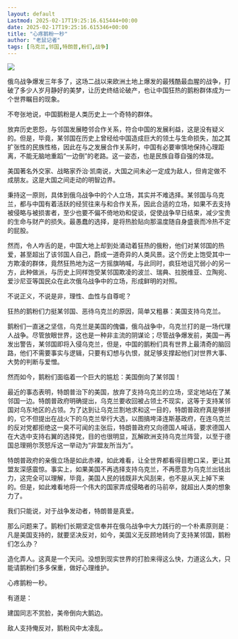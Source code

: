 ```yaml
---
layout: default
Lastmod: 2025-02-17T19:25:16.615444+00:00
date: 2025-02-17T19:25:16.615346+00:00
title: "心疼鹅粉一秒"
author: "老鼠记者"
tags: [乌克兰,邻国,特朗普,粉们,战争]
---
```


  

![](https://images.weserv.nl/?url=https%3A//mmbiz.qpic.cn/mmbiz_jpg/xFMCkTXrMVSu98niahQJN3NsC90IxRqNHicYctAjMtWQVzxMMWA5NWrZD8JWUKRvVnAT5PzRuNq7FZN2Hcz2SXJg/640%3Fwx_fmt%3Djpeg)

俄乌战争爆发三年多了，这场二战以来欧洲土地上爆发的最残酷最血腥的战争，打破了多少人岁月静好的美梦，让历史终结论破产，也让中国狂热的鹅粉群体成为一个世界瞩目的现象。

不夸张地说，中国鹅粉是人类历史上一个奇特的群体。

放弃历史恩怨，与邻国发展睦邻合作关系，符合中国的发展利益，这是没有疑义的。但是，毕竟，某邻国在历史上曾经给中国造成巨大的领土与生命损失，加之其扩张性的民族性格，因此在与之发展合作关系时，中国有必要审慎地保持心理距离，不能无脑地重蹈“一边倒”的老路。这一姿态，也是民族自尊自强的体现。

美国著名外交家、战略家乔治·凯南说，大国之间未必一定成为敌人，但肯定做不成朋友。这是大国之间走动的明智边界。

秉持这一原则，具体到俄乌战争中的个人立场，其实并不难选择。某邻国与乌克兰，都与中国有着活跃的经贸往来与和合作关系，因此合适的立场，如果不去支持被侵略与被损害者，至少也要不偏不倚地劝和促谈，促使战争早日结束，减少宝贵的生命与财产的损失。最愚蠢的选择，是将热脸贴向那温度随自身盛衰而冷热不定的屁股。

然而，令人咋舌的是，中国大地上却到处涌动着狂热的俄粉，他们对某邻国的热爱，甚至超出了该邻国人自己，蔚成一道奇异的人类风景。这个历史上饱受其中一方欺凌的群体，竟然狂热地为这一方摇旗呐喊，与此同时，疯狂地诅咒弱小的另一方，此种做派，与历史上同样饱受某邻国欺凌的波兰、瑞典、拉脱维亚、立陶宛、爱沙尼亚等国民众在此次俄乌战争中的立场，形成鲜明的对照。

不说正义，不说是非，理性、血性与自尊呢？

狂热的鹅粉们力挺某邻国、恶待乌克兰的原因，简单又粗暴：美国支持乌克兰。

鹅粉们一直迷之坚信，乌克兰是美国的傀儡，俄乌战争中，乌克兰打的是一场代理人战争。尽管放眼世界，这也是一种非主流的阴谋论；尽管战争爆发前，美国一再发出警告，某邻国即将入侵乌克兰，但是，中国的鹅粉们具有世界上最清奇的脑回路，他们不需要事实与逻辑，只要有幻想与仇恨，就足够支撑起他们对世界大事、大势的判断与爱憎。

然而如今，鹅粉们面临着一个巨大的尴尬：美国倒向了某邻国！

最近的事态表明，特朗普治下的美国，放弃了支持乌克兰的立场，坚定地站在了某邻国一边。特朗普政府明确提出，乌克兰要收回被占领土不现实，这等于支持某邻国对乌东地区的占领。为了达到让乌克兰割地求和这一目的，特朗普政府真是够拼的，它不但提出在战火下的乌克兰举行大选，以图搞垮泽连斯基政府，在连乌克兰的反对党都拒绝这一臭不可闻的主张后，特朗普政府又向德国人喊话，要求德国人在大选中支持右翼的选择党，目的也很明显，瓦解欧洲支持乌克兰阵营，以至于德国总理朔尔茨怒斥这一举动为“非盟友所当为”。

特朗普政府的亲俄立场是如此赤裸，如此难看，让全世界都看得目瞪口呆，更让其盟友深感震惊。事实上，如果美国不再选择支持乌克兰，不再愿意为乌克兰出钱出力，这完全可以理解，毕竟，美国人民的钱既非大风刮来，也不是从天上掉下来的。但是，如此难看地将一个伟大的国家弄成侵略者的马前卒，就超出人类的想象力了。

我们只能说，对于战争发动者，特朗普是真爱。

那么问题来了。鹅粉们长期坚定信奉并在俄乌战争中大力践行的一个朴素原则是：凡是美国支持的，就要坚决反对，如今，美国义无反顾地转向了支持某邻国，鹅粉们怎么办？

造化弄人。这真是一个天问。没想到现实世界的打脸来得这么快，力道这么大，只能请鹅粉们多多保重，做好心理维护。

心疼鹅粉一秒。

有道是：

建国同志不赏脸，美帝倒向大鹅边。

敌人支持俺反对，鹅粉风中太凌乱。

